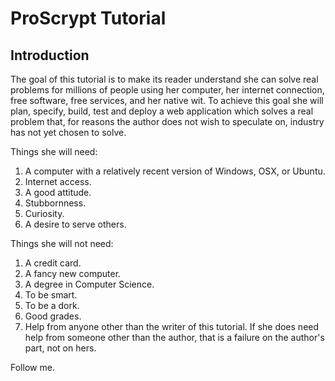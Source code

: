 # ProScrypt Tutorial

## Introduction
The goal of this tutorial is to make its reader understand she can solve real
problems for millions of people using her computer, her internet connection, free software, free services, and her native wit. To achieve this goal she will plan, specify, build, test and deploy a web application which solves a real problem that, for reasons the author does not wish to speculate on, industry has not yet chosen to solve.

Things she will need:

 1. A computer with a relatively recent version of Windows, OSX, or Ubuntu.
 2. Internet access.
 3. A good attitude.
 4. Stubbornness.
 5. Curiosity.
 6. A desire to serve others.

 Things she will not need:

 1. A credit card.
 2. A fancy new computer.
 3. A degree in Computer Science.
 4. To be smart.
 5. To be a dork.
 6. Good grades.
 7. Help from anyone other than the writer of this tutorial. If she does need help from someone other than the author, that is a failure on the author's part, not on hers.

 Follow me.
